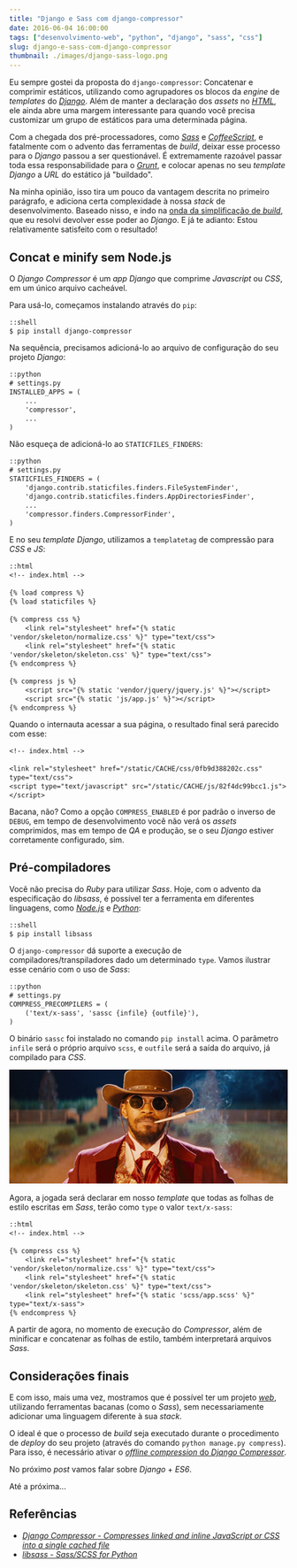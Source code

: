 ```yaml
---
title: "Django e Sass com django-compressor"
date: 2016-06-04 16:00:00
tags: ["desenvolvimento-web", "python", "django", "sass", "css"]
slug: django-e-sass-com-django-compressor
thumbnail: ./images/django-sass-logo.png
---
```


Eu sempre gostei da proposta do `django-compressor`: Concatenar e comprimir
estáticos, utilizando como agrupadores os blocos da _engine_ de _templates_
do [_Django_](/tag/django.html "Leia mais sobre Django").
Além de manter a declaração dos _assets_ no [_HTML_](/tag/html.html "Leia mais sobre HTML"),
ele ainda abre uma margem interessante para quando você precisa customizar um grupo
de estáticos para uma determinada página.

Com a chegada dos pré-processadores, como [_Sass_](http://sass-lang.com/ "CSS with superpower")
e [_CoffeeScript_](http://coffeescript.org/ "CoffeeScript is a little language that compiles into JavaScript"),
e fatalmente com o advento das ferramentas de _build_, deixar esse processo
para o _Django_ passou a ser questionável. É extremamente razoável passar toda
essa responsabilidade para o [_Grunt_](/tag/grunt.html "Leia mais sobre Grunt"),
e colocar apenas no seu _template_ _Django_ a _URL_ do estático já "buildado".

Na minha opinião, isso tira um pouco da vantagem descrita no primeiro parágrafo,
e adiciona certa complexidade à nossa _stack_ de desenvolvimento. Baseado nisso,
e indo na [onda da simplificação de _build_](/2016/02/22/vivendo-sem-o-grunt.html "Vivendo sem o Grunt"),
que eu resolvi devolver esse poder ao _Django_.
E já te adianto: Estou relativamente satisfeito com o resultado!

## Concat e minify sem Node.js

O _Django Compressor_ é um _app_ _Django_ que comprime _Javascript_
ou _CSS_, em um único arquivo cacheável.

Para usá-lo, começamos instalando através do `pip`:

    ::shell
    $ pip install django-compressor

Na sequência, precisamos adicioná-lo ao arquivo de configuração do seu projeto _Django_:

    ::python
    # settings.py
    INSTALLED_APPS = (
        ...
        'compressor',
        ...
    )

Não esqueça de adicioná-lo ao `STATICFILES_FINDERS`:

    ::python
    # settings.py
    STATICFILES_FINDERS = (
        'django.contrib.staticfiles.finders.FileSystemFinder',
        'django.contrib.staticfiles.finders.AppDirectoriesFinder',
        ...
        'compressor.finders.CompressorFinder',
    )

E no seu _template_ _Django_, utilizamos a `templatetag` de compressão
para _CSS_ e _JS_:

    ::html
    <!-- index.html -->

    {% load compress %}
    {% load staticfiles %}

    {% compress css %}
        <link rel="stylesheet" href="{% static 'vendor/skeleton/normalize.css' %}" type="text/css">
        <link rel="stylesheet" href="{% static 'vendor/skeleton/skeleton.css' %}" type="text/css">
    {% endcompress %}

    {% compress js %}
        <script src="{% static 'vendor/jquery/jquery.js' %}"></script>
        <script src="{% static 'js/app.js' %}"></script>
    {% endcompress %}

Quando o internauta acessar a sua página, o resultado final será parecido com esse:

    <!-- index.html -->

    <link rel="stylesheet" href="/static/CACHE/css/0fb9d388202c.css" type="text/css">
    <script type="text/javascript" src="/static/CACHE/js/82f4dc99bcc1.js"></script>

Bacana, não? Como a opção `COMPRESS_ENABLED` é por padrão o inverso de `DEBUG`,
em tempo de desenvolvimento você não verá os _assets_ comprimidos,
mas em tempo de _QA_ e produção, se o seu _Django_ estiver corretamente configurado,
sim.

## Pré-compiladores

Você não precisa do _Ruby_ para utilizar _Sass_. Hoje, com o advento da especificação
do _libsass_, é possível ter a ferramenta em diferentes linguagens, como
[_Node.js_](/tag/node.html "Leia mais sobre Node.js") e [_Python_](/tag/python.html "Leia mais sobre Python"):

    ::shell
    $ pip install libsass

O `django-compressor` dá suporte a execução de compiladores/transpiladores dado um
determinado `type`. Vamos ilustrar esse cenário com o uso de _Sass_:

    ::python
    # settings.py
    COMPRESS_PRECOMPILERS = (
        ('text/x-sass', 'sassc {infile} {outfile}'),
    )

O binário `sassc` foi instalado no comando `pip install` acima. O parâmetro `infile`
será o próprio arquivo `scss`, e `outfile` será a saída do arquivo, já compilado para _CSS_.

!["Django com estilo!"](./images/django-style.jpg "Django com estilo!")

Agora, a jogada será declarar em nosso _template_ que todas as folhas de estilo escritas
em _Sass_, terão como `type` o valor `text/x-sass`:

    ::html
    <!-- index.html -->

    {% compress css %}
        <link rel="stylesheet" href="{% static 'vendor/skeleton/normalize.css' %}" type="text/css">
        <link rel="stylesheet" href="{% static 'vendor/skeleton/skeleton.css' %}" type="text/css">
        <link rel="stylesheet" href="{% static 'scss/app.scss' %}" type="text/x-sass">
    {% endcompress %}

A partir de agora, no momento de execução do _Compressor_, além de minificar e concatenar
as folhas de estilo, também interpretará arquivos _Sass_.

## Considerações finais

E com isso, mais uma vez, mostramos que é possível ter um projeto [_web_](/tag/desenvolvimento-web.html "Leia mais sobre web"),
utilizando ferramentas bacanas (como o _Sass_), sem necessariamente
adicionar uma linguagem diferente à sua _stack_.

O ideal é que o processo de _build_ seja executado durante o procedimento
de _deploy_ do seu projeto (através do comando `python manage.py compress`). Para isso,
é necessário ativar o
[_offline compression_ do _Django Compressor_](http://django-compressor.readthedocs.io/en/latest/scenarios/#offline-compression "Offline compression").

No próximo _post_ vamos falar sobre _Django_ + _ES6_.

Até a próxima...

## Referências

- [_Django Compressor - Compresses linked and inline JavaScript or CSS into a single cached file_](https://django-compressor.readthedocs.io/en/latest/)
- [_libsass - Sass/SCSS for Python_](https://hongminhee.org/libsass-python/)
